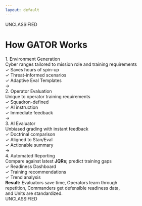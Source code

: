 ```yaml
---
layout: default
---
```


<style src="../style.css"></style>

<div class="classification-header">UNCLASSIFIED</div>

# **How GATOR Works**

<div class="how-it-works-container">

<div class="how-it-works-flow mb-6">
<div v-click class="gator-card flex-1">
<div class="text-primary font-bold text-base">1. Environment Generation</div>
<div class="text-sm mt-1 mb-2">
Cyber ranges tailored to mission role and training requirements
</div>
<div class="text-muted text-xsm">
✓ Saves hours of spin-up<br>
✓ Threat-informed scenarios<br>
✓ Adaptive Eval Templates
</div>
</div>

<div v-click class="text-primary text-2xl">→</div>

<div v-after="2" class="gator-card flex-1">
<div class="text-primary font-bold text-base">2. Operator Evaluation</div>
<div class="text-sm mt-1 mb-2">
Unique to operator training requirements
</div>
<div class="text-muted text-xsm">
✓ Squadron-defined<br>
✓ AI instruction <br>
✓ Immediate feedback
</div>
</div>

<div v-click class="text-primary text-2xl">→</div>

<div v-after="2" class="gator-card flex-1" style="border: 2px solid var(--gator-ai-purple);">
<div class="font-bold text-base" style="color: var(--gator-ai-purple);">3. AI Evaluator</div>
<div class="text-sm mt-1 mb-2">
Unbiased grading with instant feedback
</div>
<div class="text-muted text-xsm">
✓ Doctrinal comparison<br>
✓ Aligned to Stan/Eval<br>
✓ Actionable summary
</div>
</div>

<div v-click class="text-primary text-2xl">→</div>

<div v-after="3" class="gator-card flex-1">
<div class="text-primary font-bold text-base">4. Automated Reporting</div>
<div class="text-sm mt-1 mb-2">
Compare against latest <strong>JQRs</strong>; predict training gaps
</div>
<div class="text-muted text-xsm">
✓ Readiness Dashboard<br>
✓ Training recommendations<br>
✓ Trend analysis
</div>
</div>
</div>

<div v-click class="highlight text-sm text-center mt-8" style="max-width: 75%;">
<strong class="text-primary">Result:</strong> Evaluators save time, Operators learn through repetition, Commanders get defensible readiness data, and Units are standardized.
</div>

</div>

<div class="classification-footer">UNCLASSIFIED</div>
